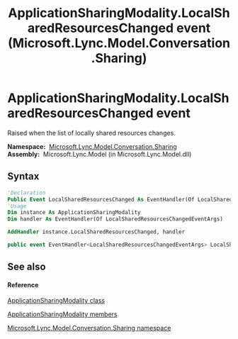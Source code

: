 ﻿---
title: ApplicationSharingModality.LocalSharedResourcesChanged event (Microsoft.Lync.Model.Conversation.Sharing)
TOCTitle: LocalSharedResourcesChanged event
ms:assetid: E:Microsoft.Lync.Model.Conversation.Sharing.ApplicationSharingModality.LocalSharedResourcesChanged_DI_3_UC_OCS14MrefLyncWPF
ms:mtpsurl: https://msdn.microsoft.com/en-us/library/microsoft.lync.model.conversation.sharing.applicationsharingmodality.localsharedresourceschanged_di_3_uc_ocs14mreflyncwpf(v=office.15)
ms:contentKeyID: 48597777
ms.date: 07/28/2014
mtps_version: v=office.15
f1_keywords:
- Microsoft.Lync.Model.Conversation.Sharing.ApplicationSharingModality.LocalSharedResourcesChanged
dev_langs:
- CSharp
- JScript
- VB
- other
---

# ApplicationSharingModality.LocalSharedResourcesChanged event

Raised when the list of locally shared resources changes.

**Namespace:**  [Microsoft.Lync.Model.Conversation.Sharing](microsoft-lync-model-conversation-sharing-namespace_2.md)  
**Assembly:**  Microsoft.Lync.Model (in Microsoft.Lync.Model.dll)

## Syntax

``` vb
'Declaration
Public Event LocalSharedResourcesChanged As EventHandler(Of LocalSharedResourcesChangedEventArgs)
'Usage
Dim instance As ApplicationSharingModality
Dim handler As EventHandler(Of LocalSharedResourcesChangedEventArgs)

AddHandler instance.LocalSharedResourcesChanged, handler
```

``` csharp
public event EventHandler<LocalSharedResourcesChangedEventArgs> LocalSharedResourcesChanged
```

## See also

#### Reference

[ApplicationSharingModality class](applicationsharingmodality-class-microsoft-lync-model-conversation-sharing_2.md)

[ApplicationSharingModality members](applicationsharingmodality-members-microsoft-lync-model-conversation-sharing_2.md)

[Microsoft.Lync.Model.Conversation.Sharing namespace](microsoft-lync-model-conversation-sharing-namespace_2.md)


